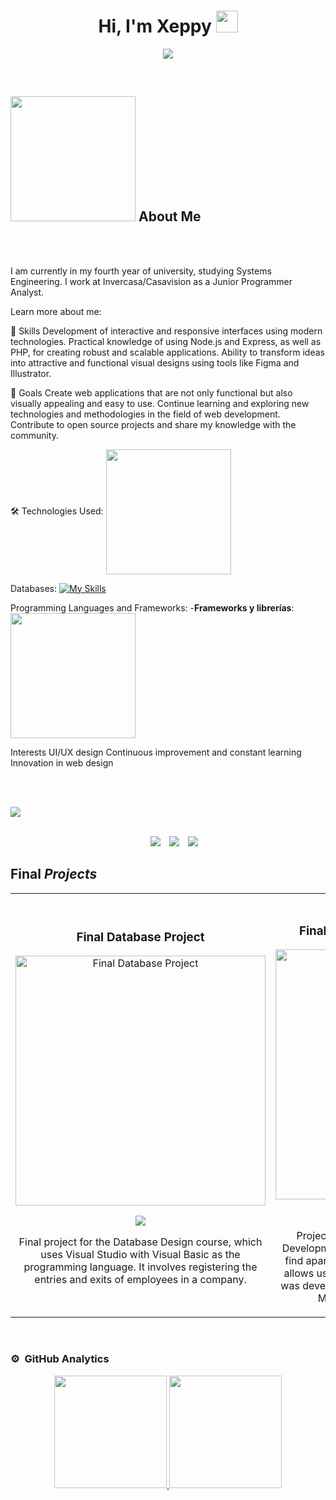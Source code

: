 <!--  -->
<h1 align="center"><b>Hi, I'm Xeppy</b> <img src="https://media.giphy.com/media/hvRJCLFzcasrR4ia7z/giphy.gif" width="35"></h1>

<p align="center">
  <a href="https://github.com/DenverCoder1/readme-typing-svg"><img src="https://readme-typing-svg.herokuapp.com?font=Time+New+Roman&color=cyan&size=25&center=true&vCenter=true&width=600&height=100&lines=Computer+Science+Student..&hearts;++;Developer+in+Progress..,;..&hearts;++"></a>
</p>

<br>

## <picture><img src="https://i.pinimg.com/originals/27/de/41/27de41b89efe997ca5b7f689ceb22986.gif" width="200px"></picture> **About Me**


<br>

<br>


I am currently in my fourth year of university, studying Systems Engineering. I work at Invercasa/Casavision as a Junior Programmer Analyst.

Learn more about me:

🚀 Skills
Development of interactive and responsive interfaces using modern technologies.
Practical knowledge of using Node.js and Express, as well as PHP, for creating robust and scalable applications.
Ability to transform ideas into attractive and functional visual designs using tools like Figma and Illustrator.

🎯 Goals
Create web applications that are not only functional but also visually appealing and easy to use.
Continue learning and exploring new technologies and methodologies in the field of web development.
Contribute to open source projects and share my knowledge with the community.

🛠️ Technologies Used: <img align="center" width="200px" src="https://skillicons.dev/icons?i=vscode,figma,postman,ai"/>

Databases: [![My Skills](https://skillicons.dev/icons?i=aws,gcp,azure,react,vue,flutter&perline=3)](https://skillicons.dev)

Programming Languages and Frameworks: -**Frameworks y librerías**: <img align="center" width="200px" src="https://skillicons.dev/icons?i=angular,vue,tailwind,bootstrap, flutter, php, cs, js, angular, laravel,ts, flutter, dart"/>


Interests
UI/UX design
Continuous improvement and constant learning
Innovation in web design

<br><br>


<img src="https://user-images.githubusercontent.com/73097560/115834477-dbab4500-a447-11eb-908a-139a6edaec5c.gif"><br><br>


<p align="center">

<div align="center" class="icons-social" style="margin-left: 10px;">
    <a style="margin-left: 10px;" target="_blank" href="https://www.facebook.com/allanalexander.silvacampos.9">
        <img src="https://img.icons8.com/doodle/40/000000/facebook--v2.png"></a>
    <a style="margin-left: 10px;" target="_blank" href="https://www.instagram.com/xeppyz/">
        <img src="https://img.icons8.com/doodle/40/000000/instagram-new--v2.png"></a>
    <a style="margin-left: 10px;" target="_blank" href="https://twitter.com/xeppyz">
        <img src="https://img.icons8.com/doodle/1x/twitter-squared--v2.png" ></a>
</div>

</p>

## Final *Projects*
<table>
<tr>
<td width="50%">
<h3 align="center">Final Database Project</h3>
<div align="center">
<a href="https://github.com/Xeppyz/SistemaControlEyS.git" target="_blank"><img src="https://media.giphy.com/media/SWoSkN6DxTszqIKEqv/giphy.gif" width="400" alt="Final Database Project"></a>
<p>
<a href="https://github.com/Xeppyz/SistemaControlEyS.git" target="_blank">
<img src="https://img.shields.io/badge/CODE-ff9?style=for-the-badge&logo=github&logoColor=black">
</a>
</p>
<p>Final project for the Database Design course, which uses Visual Studio with Visual Basic as the programming language. It involves registering the entries and exits of employees in a company.</p>
</div>
</td>

<td width="50%">
<br>
<h3 align="center">Final Mobile Development 1 Project</h3>
<div align="center">
<a href="https://github.com/Xeppyz/Neo-tech-DAMO1.git" target="_blank"><img src="https://i.pinimg.com/originals/70/37/d4/7037d478852af21357f038fac2d2e9f6.gif" width="400" alt="Final Android Project"></a>
<br>
<p>
<a href="https://github.com/Xeppyz/Neo-tech-DAMO1.git" target="_blank">
<img src="https://img.shields.io/badge/CODE-80ffaa?style=for-the-badge&logo=github&logoColor=black">
</a>
</p>Project dedicated to the Mobile Applications Development 1 course, an app that helps students find apartments in a faster and easier way. It also allows users to post apartments for rent. This app was developed in collaboration with my colleagues Marcelo Soto and Roberto Amador.</p>
</div>
</td>
</table>
</div>
<br>

### ⚙️ &nbsp;GitHub Analytics

<p align="center">
<a href="https://github.com/Xeppyz">
  <img height="180em" src="https://github-readme-stats-eight-theta.vercel.app/api?username=Xeppyz&show_icons=true&theme=algolia&include_all_commits=true&count_private=true"/>
  <img height="180em" src="https://github-readme-stats-eight-theta.vercel.app/api/top-langs/?username=Xeppyz&layout=compact&langs_count=8&theme=algolia"/>
</a>
</p>
